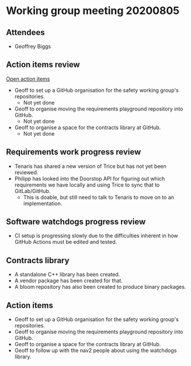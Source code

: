 # Working group meeting 20200805

## Attendees

- Geoffrey Biggs


## Action items review

[Open action items](https://github.com/ros2/safety_working_group/issues)

- Geoff to set up a GitHub organisation for the safety working group's repositories.
  - Not yet done
- Geoff to organise moving the requirements playground repository into GitHub.
  - Not yet done
- Geoff to organise a space for the contracts library at GitHub.
  - Not yet done

## Requirements work progress review

- Tenaris has shared a new version of Trice but has not yet been reviewed.
- Philipp has looked into the Doorstop API for figuring out which requirements we have locally and using Trice to sync that to GitLab/GitHub.
  - This is doable, but still need to talk to Tenaris to move on to an implementation.


## Software watchdogs progress review

- CI setup is progressing slowly due to the difficulties inherent in how GitHub Actions must be edited and tested.


## Contracts library

- A standalone C++ library has been created.
- A vendor package has been created for that.
- A bloom repository has also been created to produce binary packages.


## Action items

- Geoff to set up a GitHub organisation for the safety working group's repositories.
- Geoff to organise moving the requirements playground repository into GitHub.
- Geoff to organise a space for the contracts library at GitHub.
- Geoff to follow up with the nav2 people about using the watchdogs library.
